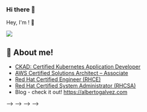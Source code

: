 ### Hi there 👋


Hey, I'm <a href="https://www.linkedin.com/in/agmalpartida/" target="_blank"></a>! 👋

<a href= "https://www.linkedin.com/in/agmalpartida/"><img src="https://img.icons8.com/nolan/50/linkedin.png"/></a>


## 🌱 About me!

* <a href="https://www.credly.com/badges/325aaee3-a11b-401d-9363-8c5256097c2d">CKAD: Certified Kubernetes Application Developer</a>
* <a href="https://www.credly.com/badges/c1800f38-1c97-4dd3-baad-fb1bdbecff0c">AWS Certified Solutions Architect – Associate</a>
* <a href="https://rhtapps.redhat.com/verify?certId=120-174-511">Red Hat Certified Engineer (RHCE)</a>
* <a href="https://rhtapps.redhat.com/verify?certId=120-174-511">Red Hat Certified System Administrator (RHCSA)</a>
* Blog - check it out! <a href="https://albertogalvez.com">https://albertogalvez.com</a>


<!-- [![agmalpartida's GitHub stats](https://github-readme-stats.vercel.app/api?username=agmalpartida&show_icons=true&theme=onedark)](https://github.com/anuraghazra/github-readme-stats) -->
<!---->
<!-- [![Top Langs](https://github-readme-stats.vercel.app/api/top-langs/?username=agmalpartida&layout=compact&show_icons=true&theme=onedark)](https://github.com/anuraghazra/github-readme-stats) -->
<!---->
<!-- <img src="https://github-readme-stats.vercel.app/api/?username=agmalpartida&show_icons=true&count_private=true&title_color=fffffff&icon_color=000000&text_color=000000" alt="github stats"/> -->
<!-- <!-- -->
<!-- ## Blog posts -->
<!-- <!-- BLOG-POST-LIST:START --> -->
<!-- - [T](https://) -->
<!-- <!-- BLOG-POST-LIST:END --> -->
<!---->
<!-- --> -->
<!-- <!-- -->
<!-- **agmalpartida/agmalpartida** is a ✨ _special_ ✨ repository because its `README.md` (this file) appears on your GitHub profile. -->
<!---->
<!-- Here are some ideas to get you started: -->
<!---->
<!-- - 🔭 I’m currently working on ... -->
<!-- - 🌱 I’m currently learning ... -->
<!-- - 👯 I’m looking to collaborate on ... -->
<!-- - 🤔 I’m looking for help with ... -->
<!-- - 💬 Ask me about ... -->
<!-- - 📫 How to reach me: ... -->
<!-- - 😄 Pronouns: ... -->
<!-- - ⚡ Fun fact: ... -->
<!---->
<!-- ## Reach out & connect -->
<!---->
<!-- [Email](mailto:a@gmail.com) -->
<!-- --> -->
